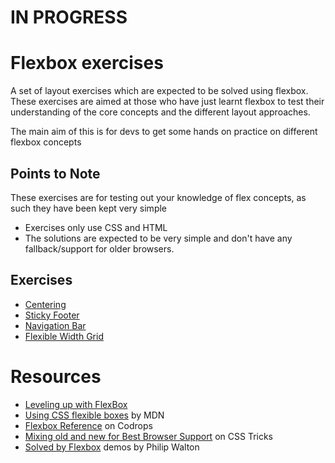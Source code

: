# IN PROGRESS
# Flexbox exercises

A set of layout exercises which are expected to be solved using flexbox. 
These exercises are aimed at those who have just learnt flexbox to test their understanding of the core concepts and the different layout approaches. 

The main aim of this is for devs to get some hands on practice on different flexbox concepts

## Points to Note
These exercises are for testing out your knowledge of flex concepts, as such they have been kept very simple
* Exercises only use CSS and HTML
* The solutions are expected to be very simple and don't have any fallback/support for older browsers.

## Exercises
* [Centering](https://github.com/sk1981/flexbox-exercises/tree/master/centering)
* [Sticky Footer](https://github.com/sk1981/flexbox-exercises/tree/master/sticky-footer)
* [Navigation Bar](https://github.com/sk1981/flexbox-exercises/tree/master/navigation-bar)
* [Flexible Width Grid](https://github.com/sk1981/flexbox-exercises/tree/master/stretching-grid)

# Resources
* [Leveling up with FlexBox](http://www.zomigi.com/blog/leveling-up-with-flexbox)
* [Using CSS flexible boxes](https://developer.mozilla.org/en-US/docs/Web/CSS/CSS_Flexible_Box_Layout/Using_CSS_flexible_boxes) by MDN
* [Flexbox Reference](http://tympanus.net/codrops/css_reference/flexbox/) on Codrops
* [Mixing old and new for Best Browser Support](https://css-tricks.com/using-flexbox/) on CSS Tricks
* [Solved by Flexbox](http://philipwalton.github.io/solved-by-flexbox/) demos by Philip Walton   
